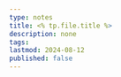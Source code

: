 ```yaml
---
type: notes
title: <% tp.file.title %>
description: none
tags: 
lastmod: 2024-08-12
published: false
---
```


